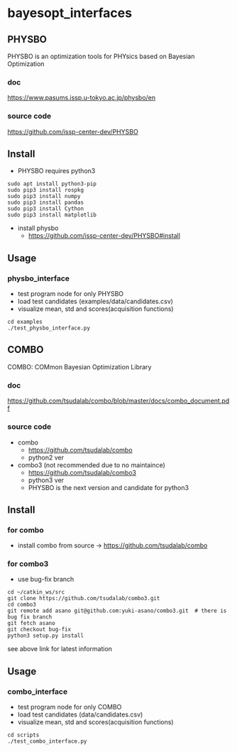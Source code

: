 # bayesopt_interfaces

## PHYSBO
PHYSBO is an optimization tools for PHYsics based on Bayesian Optimization

### doc
https://www.pasums.issp.u-tokyo.ac.jp/physbo/en

### source code
https://github.com/issp-center-dev/PHYSBO


## Install
- PHYSBO requires python3
```
sudo apt install python3-pip
sudo pip3 install rospkg
sudo pip3 install numpy
sudo pip3 install pandas
sudo pip3 install Cython
sudo pip3 install matplotlib
```

- install physbo
  - https://github.com/issp-center-dev/PHYSBO#install


## Usage
### physbo_interface
- test program node for only PHYSBO
- load test candidates (examples/data/candidates.csv)
- visualize mean, std and scores(acquisition functions)
```
cd examples
./test_physbo_interface.py
```


## COMBO
COMBO: COMmon Bayesian Optimization Library

### doc
https://github.com/tsudalab/combo/blob/master/docs/combo_document.pdf

### source code
- combo
  - https://github.com/tsudalab/combo
  - python2 ver
- combo3 (not recommended due to no maintaince)
  - https://github.com/tsudalab/combo3
  - python3 ver
  - PHYSBO is the next version and candidate for python3

## Install
### for combo
- install combo from source -> https://github.com/tsudalab/combo

### for combo3
- use bug-fix branch
```
cd ~/catkin_ws/src
git clone https://github.com/tsudalab/combo3.git
cd combo3
git remote add asano git@github.com:yuki-asano/combo3.git  # there is bug fix branch
git fetch asano
git checkout bug-fix
python3 setup.py install
```
see above link for latest information  

## Usage
### combo_interface
- test program node for only COMBO
- load test candidates (data/candidates.csv)
- visualize mean, std and scores(acquisition functions)
```
cd scripts
./test_combo_interface.py
```
